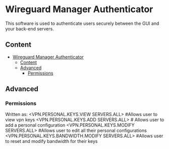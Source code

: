 # Wireguard Manager Authenticator

This software is used to authenticate users securely between the GUI and your back-end servers.

## Content
- [Wireguard Manager Authenticator](#wireguard-manager-authenticator)
  - [Content](#content)
  - [Advanced](#advanced)
    - [Permissions](#permissions)

## Advanced

### Permissions
Written as: 
<VPN.PERSONAL.KEYS.VIEW SERVERS.ALL> #Allows user to view vpn keys
<VPN.PERSONAL.KEYS.ADD SERVERS.ALL> # Allows user to add a personal configuration
<VPN.PERSONAL.KEYS.MODIFY SERVERS.ALL> #Allows user to edit all their personal configurations
<VPN.PERSONAL.KEYS.BANDWIDTH.MODIFY SERVERS.ALL> #Allows user to reset and modify bandwidth for their keys

